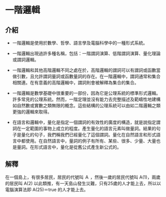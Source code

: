 # 一階邏輯
## 介紹
* 一階邏輯是使用於數學、哲學、語言學及電腦科學中的一種形式系統。

* 一階邏輯出現過許多種名稱，包括：一階謂詞演算、低階謂詞演算、量化理論或謂詞邏輯。

* 一階邏輯和其他高階邏輯不同之處在於，高階邏輯的謂詞可以有謂詞或函數當做引數，且允許謂詞量詞或函數量詞的存在。在一階邏輯中，謂詞通常和集合相關連。在有意義的高階邏輯中，謂詞則會被解釋為集合的集合。

* 一階邏輯是數學基礎中很重要的一部份，因為它是公理系統的標準形式邏輯。許多常見的公理系統。然而，一階定理並沒有能力去完整描述及範疇性地建構如自然數或實數之類無限的概念。這些結構的公理系統可以由如二階邏輯之類更強的邏輯來取得。

* 在語言和邏輯中，量化是指定一個謂詞的有效性的廣度的構造，就是說指定謂詞在一定範圍的事物上成立的程度。產生量化的語言元素叫做量詞。結果的句子是量化的句子，我們稱我們已經量化了這個謂詞。量化在自然語言和形式語言中都使用。在自然語言中，量詞的例子有所有、某些、很多、少量、大量也是量詞。在形式語言中，量化是從舊公式產生新公式的。


## 解釋
在一個島上，有很多居民，居民的代號叫 Ａ ，然後一歲的居民代號叫 A(1)，兩歲的居民叫 A(2) 以此類推，有一天島山發生災難，只有25歲的人才能上去，所以以電腦演算法即 A(25)＝true 的人才能上去。

